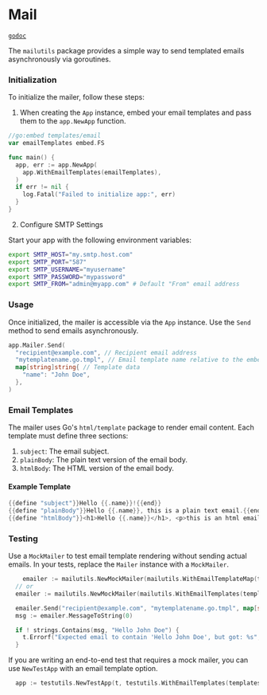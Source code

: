 # Mail

[`godoc`](https://pkg.go.dev/github.com/gurch101/gowebutils/pkg/mailutils)

The `mailutils` package provides a simple way to send templated emails asynchronously via goroutines.

### Initialization

To initialize the mailer, follow these steps:

1. When creating the `App` instance, embed your email templates and pass them to the `app.NewApp` function.

```go
//go:embed templates/email
var emailTemplates embed.FS

func main() {
  app, err := app.NewApp(
    app.WithEmailTemplates(emailTemplates),
  )
  if err != nil {
    log.Fatal("Failed to initialize app:", err)
  }
}
```

2. Configure SMTP Settings

Start your app with the following environment variables:

```bash
export SMTP_HOST="my.smtp.host.com"
export SMTP_PORT="587"
export SMTP_USERNAME="myusername"
export SMTP_PASSWORD="mypassword"
export SMTP_FROM="admin@myapp.com" # Default "From" email address
```

### Usage

Once initialized, the mailer is accessible via the `App` instance. Use the `Send` method to send emails asynchronously.

```go
app.Mailer.Send(
  "recipient@example.com", // Recipient email address
  "mytemplatename.go.tmpl", // Email template name relative to the embedded filesystem directory
  map[string]string{ // Template data
    "name": "John Doe",
  },
)
```

### Email Templates

The mailer uses Go's `html/template` package to render email content. Each template must define three sections:

1. `subject`: The email subject.
2. `plainBody`: The plain text version of the email body.
3. `htmlBody`: The HTML version of the email body.

#### Example Template

```go
{{define "subject"}}Hello {{.name}}!{{end}}
{{define "plainBody"}}Hello {{.name}}, this is a plain text email.{{end}}
{{define "htmlBody"}}<h1>Hello {{.name}}</h1>, <p>this is an html email.</p>{{end}}
```

### Testing

Use a `MockMailer` to test email template rendering without sending actual emails. In your tests, replace the `Mailer` instance with a `MockMailer`.

```go
	emailer := mailutils.NewMockMailer(mailutils.WithEmailTemplateMap(templates))
  // or
  emailer := mailutils.NewMockMailer(mailutils.WithEmailTemplates(templateFS))

  emailer.Send("recipient@example.com", "mytemplatename.go.tmpl", map[string]string{"name": "John Doe"})
  msg := emailer.MessageToString(0)

  if ! strings.Contains(msg, "Hello John Doe") {
    t.Errorf("Expected email to contain 'Hello John Doe', but got: %s", msg)
  }
```

If you are writing an end-to-end test that requires a mock mailer, you can use `NewTestApp` with an email template option.

```go
  app := testutils.NewTestApp(t, testutils.WithEmailTemplates(templatesFS))
```
